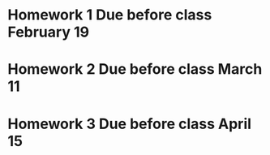 # Homework 1 Due before class February 19

# Homework 2 Due before class March 11

# Homework 3 Due before class April 15
